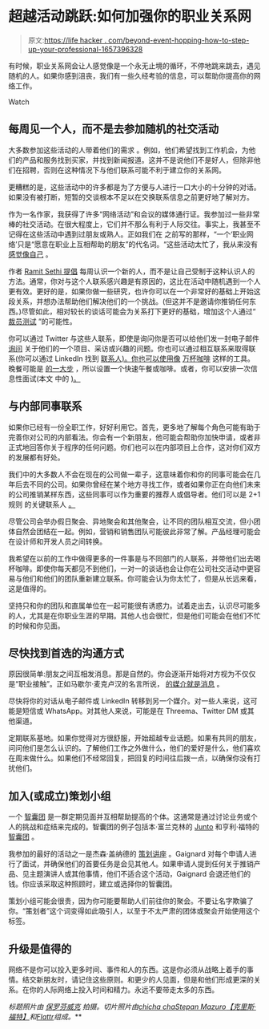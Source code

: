 # 超越活动跳跃:如何加强你的职业关系网

> 原文:[https://life hacker . com/beyond-event-hopping-how-to-step-up-your-professional-1657396328](https://lifehacker.com/beyond-event-hopping-how-to-step-up-your-professional-1657396328)

有时候，职业关系网会让人感觉像是一个永无止境的循环，不停地跳来跳去，遇见随机的人。如果你感到沮丧，我们有一些久经考验的信息，可以帮助你提高你的网络工作。

Watch

## 每周见一个人，而不是去参加随机的社交活动

大多数参加这些活动的人带着他们的需求 。例如，他们希望找到工作机会，为他们的产品和服务找到买家，并找到新闻报道。这并不是说他们不是好人，但除非他们在招聘，否则在这种情况下与他们联系可能不利于建立你的关系网。

更糟糕的是，这些活动中的许多都是为了方便与人进行一口大小的十分钟的对话。如果没有被打断，短暂的交谈根本不足以在交换联系信息之前更好地了解对方。

作为一名作家，我获得了许多“网络活动”和会议的媒体通行证。我参加过一些非常棒的社交活动。在很大程度上，它们并不那么有利于人际交往。事实上，我甚至不记得在这些活动中遇到过朋友或熟人。正如我们在 之前写的那样，“一个‘职业网络’只是“愿意在职业上互相帮助的朋友”的代名词。“这些活动太忙了，我从来没有 [感觉像自己](http://lifehacker.com/be-genuine-and-genuinely-helpful-to-grow-your-personal-5921335) 。

作者 [Ramit Sethi 提倡](http://www.iwillteachyoutoberich.com/blog/video-how-to-use-natural-networking-to-connect-with-people/) 每周认识一个新的人，而不是让自己受制于这种认识人的方法。通常，你对与这个人联系感兴趣是有原因的，这比在活动中随机遇到一个人更有效。更好的是，如果你做一些研究，也许你可以在一个非常好的基础上开始这段关系，并想办法帮助他们解决他们的一个挑战。(但这并不是邀请你推销任何东西。)尽管如此，相对较长的谈话可能会为关系打下更好的基础，增加这个人通过“ [裁员测试](http://lifehacker.com/use-the-layoff-test-to-build-your-professional-networ-5971451) ”的可能性。

你可以通过 Twitter 与这些人联系，即使是询问你是否可以给他们发一封电子邮件 [询问](http://lifehacker.com/ask-a-question-after-connecting-with-someone-for-better-1625157333) 关于他们的一个项目、采访或兴趣的问题。你也可以通过相互联系来取得联系(你可以通过 LinkedIn 找到 [联系人)。你也可以使用像](http://lifehacker.com/how-can-i-make-linkedin-more-useful-in-landing-a-job-1066870899) [万杯咖啡](https://www.tenthousandcoffees.com/) 这样的工具。晚餐可能是 [的一大步](http://lifehacker.com/focus-on-food-to-be-better-at-networking-1652270587) ，所以设置一个快速午餐或咖啡。或者，你可以安排一次信息性面试(本文 中的 [)。](http://www.iwillteachyoutoberich.com/blog/video-how-to-use-natural-networking-to-connect-with-people/)

## 与内部同事联系

如果你已经有一份全职工作，好好利用它。首先，更多地了解每个角色可能有助于完善你对公司的内部看法。你会有一个新朋友，他可能会帮助你加快申请，或者非正式地回答你关于程序的任何问题。你们也可以在内部项目上合作，这对你们双方的发展都有好处。

我们中的大多数人不会在现在的公司做一辈子，这意味着你和你的同事可能会在几年后去不同的公司。如果你曾经在某个地方寻找工作，或者如果你正在向他们未来的公司推销某样东西，这些同事可以作为重要的推荐人或倡导者。他们可以是 2+1 规则 的关键联系人 [。](http://lifehacker.com/get-some-insurance-at-work-with-the-2-1-rule-for-networ-1457210468)

尽管公司会举办假日聚会、异地聚会和其他聚会，让不同的团队相互交流，但小团体自然会团结在一起。例如，营销和销售团队可能彼此非常了解。产品经理可能会在设计师和开发人员之间转换。

我希望在以前的工作中做得更多的一件事是与不同部门的人联系，并带他们出去喝杯咖啡。即使你每天都见不到他们，一对一的谈话也会让你在公司社交活动中更容易与他们和他们的团队重新建立联系。你可能会认为你太忙了，但是从长远来看，这是值得的。

坚持只和你的团队和直属单位在一起可能很有诱惑力。试着走出去，认识尽可能多的人，尤其是在你职业生涯的早期。其他人也会很忙，但是他们可能会在他们不忙的时候和你见面。

## 尽快找到首选的沟通方式

原因很简单:朋友之间互相发消息。那是自然的。你会逐渐开始将对方视为不仅仅是“职业接触”。正如马歇尔·麦克卢汉的名言所说， [的媒介就是消息](http://en.wikipedia.org/wiki/The_medium_is_the_message) 。

尽快将你的对话从电子邮件或 LinkedIn 转移到另一个媒介。对一些人来说，这可能是短信或 WhatsApp。对其他人来说，可能是在 Threema、Twitter DM 或其他渠道。

定期联系基地。如果你觉得对方很舒服，开始超越专业话题。如果有共同的朋友，问问他们是怎么认识的。了解他们工作之外做什么，他们的爱好是什么，他们喜欢在周末做什么。如果他们不经常回复，把回复的时间往后拨一点，以确保你没有打扰他们。

## 加入(或成立)策划小组

一个 [智囊团](http://lifehacker.com/go-beyond-simple-networking-and-organize-your-own-mast-824329576) 是一群定期见面并互相帮助提高的个体。这通常是通过讨论业务或个人的挑战和症结来完成的。智囊团的例子包括本·富兰克林的 [Junto](http://en.wikipedia.org/wiki/Junto_(club)) 和亨利·福特的 [智囊团](http://www.artofmanliness.com/2010/12/01/iron-sharpens-iron-the-power-of-master-mind-groups/) 。

我参加的最好的活动之一是杰森·盖纳德的 [策划讲座](http://www.mastermindtalks.com/) 。Gaignard 对每个申请人进行了面试，并确保他们的首要任务是会见其他*人*。如果申请人提到任何关于推销产品、见主题演讲人或其他事情，他们不适合这个活动，Gaignard 会退还他们的钱。你应该采取这种照顾时，建立或选择你的智囊团。

策划小组可能会很贵，因为你可能要帮助人们前往你的聚会。不要让名字欺骗了你。“策划者”这个词变得如此吸引人，以至于不太严肃的团体或聚会开始使用这个标签。

## 升级是值得的

网络不是你可以投入更多时间、事件和人的东西。这是你必须从战略上着手的事情。结交新朋友时，请记住这些原则。和更少的人见面，但是和他们形成更深的关系。在你的人际网络上投入时间和精力。永远不要带走太多的东西。

*标题照片由* [*保罗芬威克*](http://www.flickr.com/photos/pfenwick/360379871) *拍摄。切片照片由*[*chicha cha*](http://www.flickr.com/photos/chichacha/2471138966)*[*Stepan Mazuro*](http://www.flickr.com/photos/smazurov/3561627761)*[*【克里斯·福特】*](http://www.flickr.com/photos/chrisschoenbohm/14155556690/in/photolist-nySVQf-5ZCbbM-5nC3EM-4oseFj-puBac4-bqSpye-4w14LB-65jeZA-99TpaW-a7uiLd-5ZCbh2-dpTPq3-9zqqaD-8P8g1-6RaAK3-b2ivP4-7pCY23-2RsBSA-jtUwkV-5ZCbeB-83qcRm-67GiC6-5ZGo9q-5jzXgT-2qqzza-i6EDQx-4xxKtH-e6nAc-5GmvLZ-5HiMqw-8XMCvJ-4S59PE-64SqpQ-9tG7oe-4MP9wV-2YzsEJ-SXt9h-8RaxWv-cYy6DL-5Y6HL4-bzXsgw-8bxYoK-5R1Amq-886ZGv-88aceL-69pxM-4USznG-5Di2nx-8vGnwi-bsihyc)*和*[*Flattr*](http://www.flickr.com/photos/flattr/7083464361/in/photolist-bMWBaT-8ZKKWR-knpH9T-cHfKYf-4kCus9-dxsmUF-7aLCwv-b8sPe8-fqVtAo-jsffx-2xQtma-dTUxcM-7ZRUrH-8341WT-6EXqda-84bdKN-ojTk9u-o7hwki-dMzCXi-821qBB-ccmMwJ-4TKKH1-h987kS-mJ4Ydt-h28EMK-4TFusx-eypCGv-7YMUFr-9o2KoV-b8tegc-ccmLQb-ngmbz3-bUZvTZ-3CCgMu-brWsZi-o8hbUr-aFeanp-9UodGa-7WyuzH-9o5G9j-dZSLzZ-n7APnt-oj9uj3-dmH2U9-dZYsQG-dZrwfV-5wo8Tu-eY2pX-udWo-ffYW3Y)*组成。***
